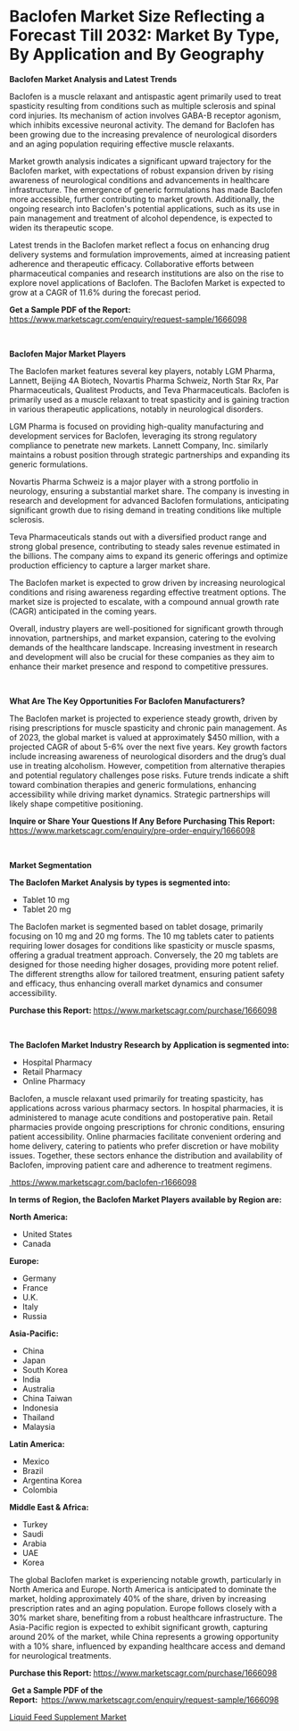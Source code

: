 <p><h1>Baclofen Market Size Reflecting a Forecast Till 2032: Market By Type, By Application and By Geography</h1></p><p><strong>Baclofen Market Analysis and Latest Trends</strong></p>
<p><p>Baclofen is a muscle relaxant and antispastic agent primarily used to treat spasticity resulting from conditions such as multiple sclerosis and spinal cord injuries. Its mechanism of action involves GABA-B receptor agonism, which inhibits excessive neuronal activity. The demand for Baclofen has been growing due to the increasing prevalence of neurological disorders and an aging population requiring effective muscle relaxants.</p><p>Market growth analysis indicates a significant upward trajectory for the Baclofen market, with expectations of robust expansion driven by rising awareness of neurological conditions and advancements in healthcare infrastructure. The emergence of generic formulations has made Baclofen more accessible, further contributing to market growth. Additionally, the ongoing research into Baclofen's potential applications, such as its use in pain management and treatment of alcohol dependence, is expected to widen its therapeutic scope.</p><p>Latest trends in the Baclofen market reflect a focus on enhancing drug delivery systems and formulation improvements, aimed at increasing patient adherence and therapeutic efficacy. Collaborative efforts between pharmaceutical companies and research institutions are also on the rise to explore novel applications of Baclofen. The Baclofen Market is expected to grow at a CAGR of 11.6% during the forecast period.</p></p>
<p><strong>Get a Sample PDF of the Report:&nbsp;</strong> <a href="https://www.marketscagr.com/enquiry/request-sample/1666098?utm_campaign=3018&utm_medium=2&utm_source=Github&utm_content=ia&utm_term=06032025&utm_id=baclofen">https://www.marketscagr.com/enquiry/request-sample/1666098</a></p>
<p>&nbsp;</p>
<p><strong>Baclofen Major Market Players</strong></p>
<p><p>The Baclofen market features several key players, notably LGM Pharma, Lannett, Beijing 4A Biotech, Novartis Pharma Schweiz, North Star Rx, Par Pharmaceuticals, Qualitest Products, and Teva Pharmaceuticals. Baclofen is primarily used as a muscle relaxant to treat spasticity and is gaining traction in various therapeutic applications, notably in neurological disorders.</p><p>LGM Pharma is focused on providing high-quality manufacturing and development services for Baclofen, leveraging its strong regulatory compliance to penetrate new markets. Lannett Company, Inc. similarly maintains a robust position through strategic partnerships and expanding its generic formulations.</p><p>Novartis Pharma Schweiz is a major player with a strong portfolio in neurology, ensuring a substantial market share. The company is investing in research and development for advanced Baclofen formulations, anticipating significant growth due to rising demand in treating conditions like multiple sclerosis.</p><p>Teva Pharmaceuticals stands out with a diversified product range and strong global presence, contributing to steady sales revenue estimated in the billions. The company aims to expand its generic offerings and optimize production efficiency to capture a larger market share.</p><p>The Baclofen market is expected to grow driven by increasing neurological conditions and rising awareness regarding effective treatment options. The market size is projected to escalate, with a compound annual growth rate (CAGR) anticipated in the coming years.</p><p>Overall, industry players are well-positioned for significant growth through innovation, partnerships, and market expansion, catering to the evolving demands of the healthcare landscape. Increasing investment in research and development will also be crucial for these companies as they aim to enhance their market presence and respond to competitive pressures.</p></p>
<p>&nbsp;</p>
<p><strong>What Are The Key Opportunities For Baclofen Manufacturers?</strong></p>
<p><p>The Baclofen market is projected to experience steady growth, driven by rising prescriptions for muscle spasticity and chronic pain management. As of 2023, the global market is valued at approximately $450 million, with a projected CAGR of about 5-6% over the next five years. Key growth factors include increasing awareness of neurological disorders and the drug’s dual use in treating alcoholism. However, competition from alternative therapies and potential regulatory challenges pose risks. Future trends indicate a shift toward combination therapies and generic formulations, enhancing accessibility while driving market dynamics. Strategic partnerships will likely shape competitive positioning.</p></p>
<p><strong>Inquire or Share Your Questions If Any Before Purchasing This Report:</strong> <a href="https://www.marketscagr.com/enquiry/pre-order-enquiry/1666098?utm_campaign=3018&utm_medium=2&utm_source=Github&utm_content=ia&utm_term=06032025&utm_id=baclofen">https://www.marketscagr.com/enquiry/pre-order-enquiry/1666098</a></p>
<p>&nbsp;</p>
<p><strong>Market Segmentation</strong></p>
<p><strong>The Baclofen Market Analysis by types is segmented into:</strong></p>
<p><ul><li>Tablet 10 mg</li><li>Tablet 20 mg</li></ul></p>
<p><p>The Baclofen market is segmented based on tablet dosage, primarily focusing on 10 mg and 20 mg forms. The 10 mg tablets cater to patients requiring lower dosages for conditions like spasticity or muscle spasms, offering a gradual treatment approach. Conversely, the 20 mg tablets are designed for those needing higher dosages, providing more potent relief. The different strengths allow for tailored treatment, ensuring patient safety and efficacy, thus enhancing overall market dynamics and consumer accessibility.</p></p>
<p><strong>Purchase this Report:&nbsp;</strong><a href="https://www.marketscagr.com/purchase/1666098?utm_campaign=3018&utm_medium=2&utm_source=Github&utm_content=ia&utm_term=06032025&utm_id=baclofen">https://www.marketscagr.com/purchase/1666098</a></p>
<p>&nbsp;</p>
<p><strong>The Baclofen Market Industry Research by Application is segmented into:</strong></p>
<p><ul><li>Hospital Pharmacy</li><li>Retail Pharmacy</li><li>Online Pharmacy</li></ul></p>
<p><p>Baclofen, a muscle relaxant used primarily for treating spasticity, has applications across various pharmacy sectors. In hospital pharmacies, it is administered to manage acute conditions and postoperative pain. Retail pharmacies provide ongoing prescriptions for chronic conditions, ensuring patient accessibility. Online pharmacies facilitate convenient ordering and home delivery, catering to patients who prefer discretion or have mobility issues. Together, these sectors enhance the distribution and availability of Baclofen, improving patient care and adherence to treatment regimens.</p></p>
<p><a href="https://www.marketscagr.com/baclofen-r1666098?utm_campaign=3018&utm_medium=2&utm_source=Github&utm_content=ia&utm_term=06032025&utm_id=baclofen">&nbsp;https://www.marketscagr.com/baclofen-r1666098</a></p>
<p><strong>In terms of Region, the Baclofen Market Players available by Region are:</strong></p>
<p>
    <p> <strong> North America: </strong>
        <ul>
            <li>United States</li>
            <li>Canada</li>
        </ul>
        </p> 
    <p> <strong> Europe: </strong>
        <ul>
            <li>Germany</li>
            <li>France</li>
            <li>U.K.</li>
            <li>Italy</li>
            <li>Russia</li>
        </ul>
        </p> 
    <p> <strong> Asia-Pacific: </strong>
        <ul>
            <li>China</li>
            <li>Japan</li>
            <li>South Korea</li>
            <li>India</li>
            <li>Australia</li>
            <li>China Taiwan</li>
            <li>Indonesia</li>
            <li>Thailand</li>
            <li>Malaysia</li>
        </ul>
        </p> 
    <p> <strong> Latin America: </strong>
        <ul>
            <li>Mexico</li>
            <li>Brazil</li>
            <li>Argentina Korea</li>
            <li>Colombia</li>
        </ul>
        </p> 
    <p> <strong> Middle East & Africa: </strong>
        <ul>
            <li>Turkey</li>
            <li>Saudi</li>
            <li>Arabia</li>
            <li>UAE</li>
            <li>Korea</li>
        </ul>
    </p>
    </p>
<p><p>The global Baclofen market is experiencing notable growth, particularly in North America and Europe. North America is anticipated to dominate the market, holding approximately 40% of the share, driven by increasing prescription rates and an aging population. Europe follows closely with a 30% market share, benefiting from a robust healthcare infrastructure. The Asia-Pacific region is expected to exhibit significant growth, capturing around 20% of the market, while China represents a growing opportunity with a 10% share, influenced by expanding healthcare access and demand for neurological treatments.</p></p>
<p><strong>Purchase this Report: </strong><a href="https://www.marketscagr.com/purchase/1666098?utm_campaign=3018&utm_medium=2&utm_source=Github&utm_content=ia&utm_term=06032025&utm_id=baclofen">https://www.marketscagr.com/purchase/1666098</a></p>
<p>&nbsp;<strong>Get a Sample PDF of the Report:&nbsp;&nbsp;</strong><a href="https://www.marketscagr.com/enquiry/request-sample/1666098?utm_campaign=3018&utm_medium=2&utm_source=Github&utm_content=ia&utm_term=06032025&utm_id=baclofen">https://www.marketscagr.com/enquiry/request-sample/1666098</a></p>
<p><strong></strong></p>
<p><p><a href="https://github.com/rianttegang/Market-Research-Report-List-1/blob/main/liquid-feed-supplement-market.md?utm_campaign=3018&utm_medium=2&utm_source=Github&utm_content=ia&utm_term=06032025&utm_id=baclofen">Liquid Feed Supplement Market</a></p></p>